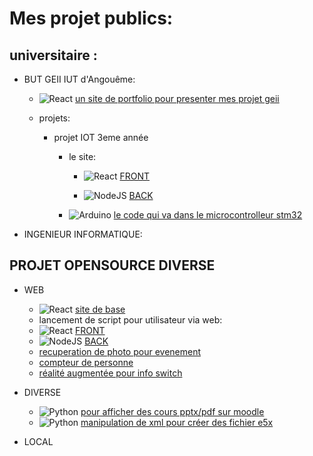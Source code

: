 # Mes projet publics:

## universitaire : 

 -  BUT GEII IUT d'Angouême:
     - ![React](https://img.shields.io/badge/react-%2320232a.svg?style=for-the-badge&logo=react&logoColor=%2361DAFB) [un site de portfolio pour presenter mes projet geii](https://github.com/calaxo/GEII-portfolio)

     - projets:
       - projet IOT 3eme année
         - le site:
           - ![React](https://img.shields.io/badge/react-%2320232a.svg?style=for-the-badge&logo=react&logoColor=%2361DAFB) [FRONT](https://github.com/calaxo/SAE-front)

           - ![NodeJS](https://img.shields.io/badge/node.js-6DA55F?style=for-the-badge&logo=node.js&logoColor=white) [BACK](https://github.com/calaxo/SAE-back)

         - ![Arduino](https://img.shields.io/badge/-Arduino-00979D?style=for-the-badge&logo=Arduino&logoColor=white) [le code qui va dans le microcontrolleur stm32](https://github.com/calaxo/SAE-arduino)

 - INGENIEUR INFORMATIQUE:

## PROJET OPENSOURCE DIVERSE
- WEB
  -  ![React](https://img.shields.io/badge/react-%2320232a.svg?style=for-the-badge&logo=react&logoColor=%2361DAFB) [site de base](https://github.com/calaxo/Base-Site)
  -  lancement de script pour utilisateur via web:
    - ![React](https://img.shields.io/badge/react-%2320232a.svg?style=for-the-badge&logo=react&logoColor=%2361DAFB) [FRONT](https://github.com/calaxo/user-script-FRONT)
    - ![NodeJS](https://img.shields.io/badge/node.js-6DA55F?style=for-the-badge&logo=node.js&logoColor=white) [BACK](https://github.com/calaxo/user-script-BACK)
  - [recuperation de photo pour evenement](https://github.com/calaxo/gathervent)
  - [compteur de personne](https://github.com/calaxo/Counted)
  - [réalité augmentée pour info switch](https://github.com/calaxo/pARtch)
- DIVERSE
  - ![Python](https://img.shields.io/badge/python-3670A0?style=for-the-badge&logo=python&logoColor=ffdd54) [pour afficher des cours pptx/pdf sur moodle](https://github.com/calaxo/PPTXToMoodleCourses)
  - ![Python](https://img.shields.io/badge/python-3670A0?style=for-the-badge&logo=python&logoColor=ffdd54) [manipulation de xml pour créer des fichier e5x](https://github.com/calaxo/e5x)

- LOCAL

